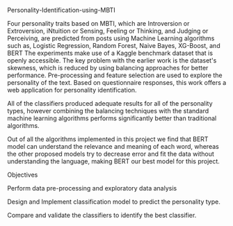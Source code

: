 Personality-Identification-using-MBTI

Four personality traits based on MBTI, which are Introversion or Extroversion, iNtuition or Sensing, Feeling or Thinking, and Judging or Perceiving, are predicted from posts using Machine Learning algorithms such as, Logistic Regression, Random Forest, Naive Bayes, XG-Boost, and BERT The experiments make use of a Kaggle benchmark dataset that is openly accessible. The key problem with the earlier work is the dataset's skewness, which is reduced by using balancing approaches for better performance. Pre-processing and feature selection are used to explore the personality of the text. Based on questionnaire responses, this work offers a web application for personality identification.

All of the classifiers produced adequate results for all of the personality types, however combining the balancing techniques with the standard machine learning algorithms performs significantly better than traditional algorithms.

Out of all the algorithms implemented in this project we find that BERT model can understand the relevance and meaning of each word, whereas the other proposed models try to decrease error and fit the data without understanding the language, making BERT our best model for this project.

Objectives

Perform data pre-processing and exploratory data analysis

Design and Implement classification model to predict the personality type.

Compare and validate the classifiers to identify the best classifier.

